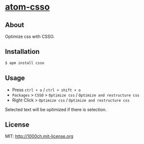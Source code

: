 # [atom-csso](https://atom.io/packages/csso)

## About

Optimize css with CSSO.

## Installation

```sh
$ apm install csso
```

## Usage

- Press `ctrl + o` / `ctrl + shift + o`
- `Packages` > `CSSO` > `Optimize css` / `Optimize and restructure css`
- Right Click > `Optimize css` / `Optimize and restructure css`

Selected text will be optimized if there is selection.

## License

MIT: http://1000ch.mit-license.org
